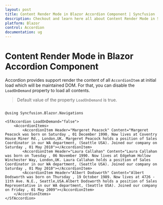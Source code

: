 ```yaml
---
layout: post
title: Content Render Mode in Blazor Accordion Component | Syncfusion
description: Checkout and learn here all about Content Render Mode in Syncfusion Blazor Accordion component and more.
platform: Blazor
control: Accordion
documentation: ug
---
```


# Content Render Mode in Blazor Accordion Component

Accordion provides support render the content of all `AccordionItem` at initial load which will be maintained DOM. For that, you can disable the `LoadOnDemand` property to load all contents.

> Default value of the property `LoadOnDemand` is true.

```cshtml

@using Syncfusion.Blazor.Navigations

<SfAccordion LoadOnDemand="false">
    <AccordionItems>
        <AccordionItem Header="Margeret Peacock" Content="Margeret Peacock was born on Saturday , 01 December 1990. Now lives at Coventry House Miner Rd., London,UK. Margeret Peacock holds a position of Sales Coordinator in our WA department, (Seattle USA). Joined our company on Saturday , 01 May 2010"></AccordionItem>
        <AccordionItem Header="Laura Callahan" Content="Laura Callahan was born on Tuesday , 06 November 1990. Now lives at Edgeham Hollow Winchester Way, London,UK. Laura Callahan holds a position of Sales Coordinator in our WA department, (Seattle USA). Joined our company on Saturday , 01 May 2010"></AccordionItem>
        <AccordionItem Header="Albert Dodsworth" Content="Albert Dodsworth was born on Thursday , 19 October 1989. Now lives at 4726 - 11th Ave. N.E., Seattle,USA.Albert Dodsworth holds a position of Sales Representative in our WA department, (Seattle USA). Joined our company on Friday , 01 May 2009"></AccordionItem>
    </AccordionItems>
</SfAccordion>

```